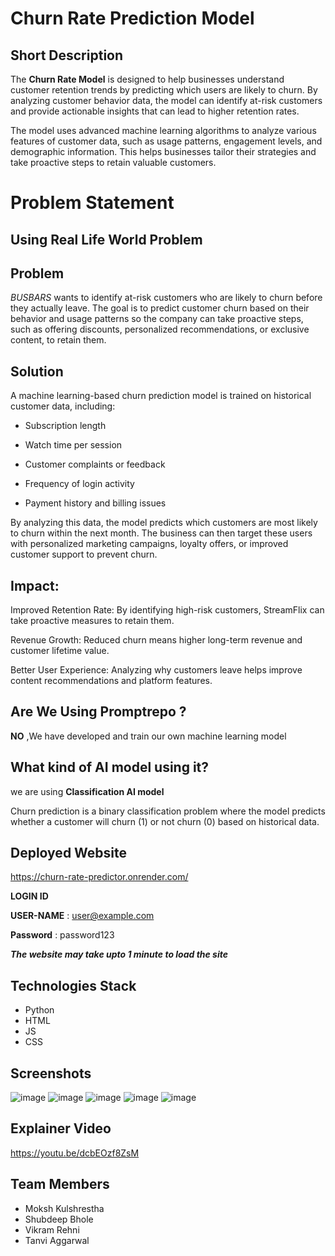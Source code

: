 
# Churn Rate Prediction Model 

## Short Description 
The **Churn Rate Model** is designed to help businesses understand customer retention trends by predicting which users are likely to churn. By analyzing customer behavior data, the model can identify at-risk customers and provide actionable insights that can lead to higher retention rates.

The model uses advanced machine learning algorithms to analyze various features of customer data, such as usage patterns, engagement levels, and demographic information. This helps businesses tailor their strategies and take proactive steps to retain valuable customers.



# Problem Statement
## Using Real Life World Problem 
## Problem
*BUSBARS* wants to identify at-risk customers who are likely to churn before they actually leave. The goal is to predict customer churn based on their behavior and usage patterns so the company can take proactive steps, such as offering discounts, personalized recommendations, or exclusive content, to retain them. 

## Solution 
A machine learning-based churn prediction model is trained on historical customer data, including:

* Subscription length

* Watch time per session

* Customer complaints or feedback

* Frequency of login activity

* Payment history and billing issues

By analyzing this data, the model predicts which customers are most likely to churn within the next month. The business can then target these users with personalized marketing campaigns, loyalty offers, or improved customer support to prevent churn.

## Impact:
Improved Retention Rate: By identifying high-risk customers, StreamFlix can take proactive measures to retain them.

Revenue Growth: Reduced churn means higher long-term revenue and customer lifetime value.

Better User Experience: Analyzing why customers leave helps improve content recommendations and platform features.

## Are We Using Promptrepo ?
**NO** ,We have developed and train our own machine learning model

## What kind of AI model using it? 
we are using **Classification AI model**

Churn prediction is a binary classification problem where the model predicts whether a customer will churn (1) or not churn (0) based on historical data.

## Deployed Website 
https://churn-rate-predictor.onrender.com/

**LOGIN ID**

**USER-NAME** : user@example.com

**Password** : password123

***The website may take upto 1 minute to load the site***

## Technologies Stack  
- Python
- HTML
- JS
- CSS 


## Screenshots 

![image](https://github.com/user-attachments/assets/b30d4444-dc49-40a3-9de2-6325d0b3280b)
![image](https://github.com/user-attachments/assets/02f6c58c-64f6-4109-a531-1349d1a3f02e)
![image](https://github.com/user-attachments/assets/9b4c6574-2050-40f4-98c1-b7f2b1266b36)
![image](https://github.com/user-attachments/assets/4d46e7b1-141c-47eb-9297-7049b0ca6c16)
![image](https://github.com/user-attachments/assets/790d172f-9730-4178-b71c-15ea3842908a)

## Explainer Video 


https://youtu.be/dcbEOzf8ZsM



## Team Members  
- Moksh Kulshrestha
- Shubdeep Bhole 
- Vikram Rehni 
- Tanvi Aggarwal







